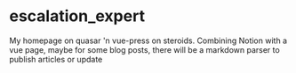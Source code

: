 # escalation_expert
My homepage on quasar 'n vue-press on steroids. Combining Notion with a vue page, maybe for some blog posts, there will be a markdown parser to publish articles or update
